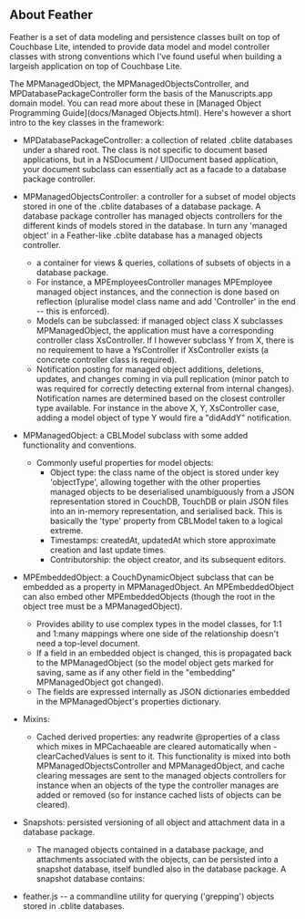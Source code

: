 ## About Feather

Feather is a set of data modeling and persistence classes built on top of Couchbase Lite, intended to provide data model and model controller classes with strong conventions which I've found useful when building a largeish application on top of Couchbase Lite.

The MPManagedObject, the MPManagedObjectsController, and MPDatabasePackageController form the basis of the Manuscripts.app domain model. You can read more about these in [Managed Object Programming Guide](docs/Managed Objects.html). Here's however a short intro to the key classes in the framework:

 - MPDatabasePackageController: a collection of related .cblite databases under a shared root. The class is not specific to document based applications, but in a NSDocument / UIDocument based application, your document subclass can essentially act as a facade to a database package controller.

 - MPManagedObjectsController: a controller for a subset of model objects stored in one of the .cblite databases of a database package. A database package controller has managed objects controllers for the different kinds of models stored in the database. In turn any 'managed object' in a Feather-like .cblite database has a managed objects controller.

    - a container for views & queries, collations of subsets of objects in a database package.
    - For instance, a MPEmployeesController manages MPEmployee managed object instances, and the connection is done based on reflection (pluralise model class name and add 'Controller' in the end -- this is enforced).
    - Models can be subclassed: if managed object class X subclasses MPManagedObject, the application must have a corresponding controller class XsController. If I however subclass Y from X, there is no requirement to have a YsController if XsController exists (a concrete controller class is required).
    - Notification posting for managed object additions, deletions, updates, and changes coming in via pull replication (minor patch to was required for correctly  detecting external from internal changes). Notification names are determined based on the closest controller type available. For instance in the above X, Y, XsController case, adding a model object of type Y would fire a "didAddY" notification.

 - MPManagedObject: a CBLModel subclass with some added functionality and conventions.
     - Commonly useful properties for model objects:
        - Object type: the class name of the object is stored under key 'objectType', allowing together with the other properties managed objects to be deserialised unambiguously from a JSON representation stored in CouchDB, TouchDB or plain JSON files into an in-memory representation, and serialised back. This is basically the 'type' property from CBLModel taken to a logical extreme.
        - Timestamps: createdAt, updatedAt which store approximate creation and last update times.
        - Contributorship: the object creator, and its subsequent editors.

 - MPEmbeddedObject: a CouchDynamicObject subclass that can be embedded as a property in MPManagedObject. An MPEmbeddedObject can also embed other MPEmbeddedObjects (though the root in the object tree must be a MPManagedObject).
     - Provides ability to use complex types in the model classes, for 1:1 and 1:many mappings where one side of the relationship doesn't need a top-level document.
     - If a field in an embedded object is changed, this is propagated back to the MPManagedObject (so the model object gets marked for saving, same as if any other field in the "embedding" MPManagedObject got changed).
     - The fields are expressed internally as JSON dictionaries embedded in the MPManagedObject's properties dictionary.

 - Mixins:
    - Cached derived properties: any readwrite @properties of a class which mixes in MPCachaeable are cleared automatically when -clearCachedValues is sent to it. This functionality is mixed into both MPManagedObjectsController and MPManagedObject, and cache clearing messages are sent to the managed objects controllers for instance when an objects of the type the controller manages are added or removed (so for instance cached lists of objects can be cleared).

 - Snapshots: persisted versioning of all object and attachment data in a database package.
    - The managed objects contained in a database package, and attachments associated with the objects, can be persisted into a snapshot database, itself bundled also in the database package. A snapshot database contains:

 - feather.js -- a commandline utility for querying ('grepping') objects stored in .cblite databases.